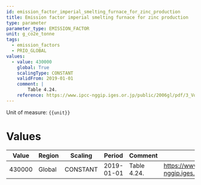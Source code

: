 ```yaml
---
id: emission_factor_imperial_smelting_furnace_for_zinc_production
title: Emission factor imperial smelting furnace for zinc production
type: parameter
parameter_type: EMISSION_FACTOR
unit: g_co2e_tonne
tags:
  - emission_factors
  - PRIO_GLOBAL
values:
  - value: 430000
    global: True
    scalingType: CONSTANT
    validFrom: 2019-01-01
    comment: |
        Table 4.24.
    reference: https://www.ipcc-nggip.iges.or.jp/public/2006gl/pdf/3_Volume3/V3_4_Ch4_Metal_Industry.pdf
---
```



Unit of measure: `{{unit}}`


# Values


| Value | Region | Scaling | Period | Comment | Reference |
|-------|--------|---------|--------|---------|-----------|
| 430000 | Global | CONSTANT | 2019-01-01 | Table 4.24. | https://www.ipcc-nggip.iges.or.jp/public/2006gl/pdf/3_Volume3/V3_4_Ch4_Metal_Industry.pdf |


